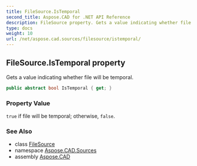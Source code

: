 ```yaml
---
title: FileSource.IsTemporal
second_title: Aspose.CAD for .NET API Reference
description: FileSource property. Gets a value indicating whether file will be temporal
type: docs
weight: 10
url: /net/aspose.cad.sources/filesource/istemporal/
---
```

## FileSource.IsTemporal property

Gets a value indicating whether file will be temporal.

```csharp
public abstract bool IsTemporal { get; }
```

### Property Value

`true` if file will be temporal; otherwise, `false`.

### See Also

* class [FileSource](../)
* namespace [Aspose.CAD.Sources](../../../aspose.cad.sources/)
* assembly [Aspose.CAD](../../../)


